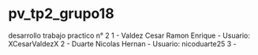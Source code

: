 # pv_tp2_grupo18
desarrollo trabajo practico n° 2
1 - Valdez Cesar Ramon Enrique - Usuario: XCesarValdezX
2 - Duarte Nicolas Hernan - Usuario: nicoduarte25
3 -